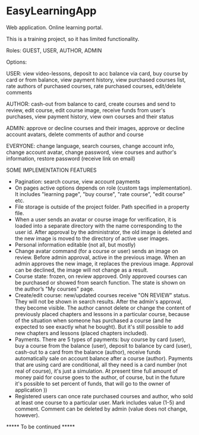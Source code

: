 # EasyLearningApp
Web application. Online learning portal.

This is a training project, so it has limited functionality.


Roles: GUEST, USER, AUTHOR, ADMIN

Options:
 
  USER: view video-lessons, deposit to acc balance via card, buy course by card or from balance,  view payment history,
        view purchased courses list, rate authors of purchased courses, rate purchased courses, edit/delete comments
        
  AUTHOR:  cash-out from balance to card, create courses and send to review, edit course, edit course image, 
          receive funds from user's purchases, view payment history, view own courses and their status
          
  ADMIN: approve or decline courses and their images, approve or decline account avatars, delete comments of author and course
  
  EVERYONE: change language, search courses, change account info, change account avatar, 
           change password, view courses and author's information,
           restore password (receive link on email)





SOME IMPLEMENTATION FEATURES

- Pagination: search course, view account payments
- On pages active options depends on role (custom tags implementation). It includes "learning page", "buy course", "rate course", "edit course" etc.
- File storage is outside of the project folder. Path specified in a property file.
- When a user sends an avatar or course image for verification, it is loaded into a separate directory with the name corresponding to the user id. After approval by the administrator, the old image is deleted and the new image is moved to the directory of active user images. 
- Personal information editable (not all, but mostly)
- Change avatar command (for a course or user) sends an image on review. Before admin approval, active in the previous image. When an admin approves the new image, it replaces the previous image. Approval can be declined, the image will not change as a result.
- Course state: frozen, on review approved. Only approved courses can be purchased or showed from search function. The state is shown on the author’s "My courses" page.
- Create/edit course: new/updated courses receive "ON REVIEW" status. They will not be shown in search results. After the admin's approval, they become visible. The author cannot delete or change the content of previously placed chapters and lessons in a particular course, because of the situation when someone has purchased a course (and he expected to see exactly what he bought). But it's still possible to add new chapters and lessons (placed chapters included).
- Payments. There are 5 types of payments: buy course by card (user), buy a course from the balance (user), deposit to balance by card (user), cash-out to a card from the balance (author), receive funds automatically sale on account balance after a course (author). Payments that are using card are conditional, all they need is a card number (not real of course), it's just a simulation. At present time full amount of money paid for course goes to the author, of course, but in the future it's possible to set percent of funds, that will go to the owner of application ))
- Registered users can once rate purchased courses and author, who sold at least one course to a particular user. Mark includes value (1-5) and comment. Comment can be deleted by admin (value does not change, however).


***** To be continued  *****
